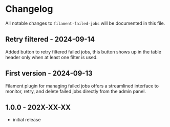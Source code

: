 # Changelog

All notable changes to `filament-failed-jobs` will be documented in this file.

## Retry filtered - 2024-09-14

Added button to retry filtered failed jobs, this button shows up in the table header only when at least one filter is used.

## First version - 2024-09-13

Filament plugin for managing failed jobs offers a streamlined interface to monitor, retry, and delete failed jobs directly from the admin panel.

## 1.0.0 - 202X-XX-XX

- initial release
